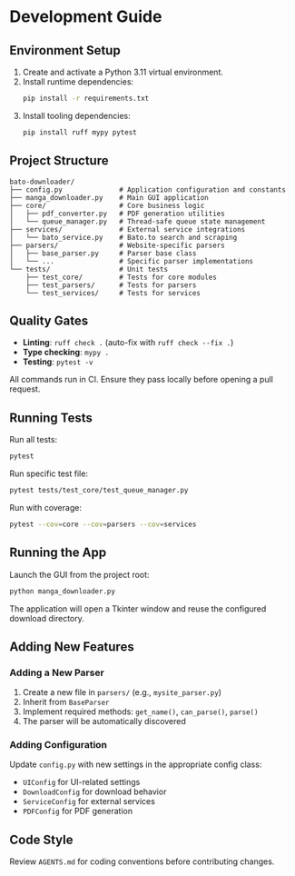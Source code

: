 # Development Guide

## Environment Setup

1. Create and activate a Python 3.11 virtual environment.
2. Install runtime dependencies:
   ```bash
   pip install -r requirements.txt
   ```
3. Install tooling dependencies:
   ```bash
   pip install ruff mypy pytest
   ```

## Project Structure

```
bato-downloader/
├── config.py              # Application configuration and constants
├── manga_downloader.py    # Main GUI application
├── core/                  # Core business logic
│   ├── pdf_converter.py   # PDF generation utilities
│   └── queue_manager.py   # Thread-safe queue state management
├── services/              # External service integrations
│   └── bato_service.py    # Bato.to search and scraping
├── parsers/               # Website-specific parsers
│   ├── base_parser.py     # Parser base class
│   └── ...                # Specific parser implementations
└── tests/                 # Unit tests
    ├── test_core/         # Tests for core modules
    ├── test_parsers/      # Tests for parsers
    └── test_services/     # Tests for services
```

## Quality Gates

- **Linting**: `ruff check .` (auto-fix with `ruff check --fix .`)
- **Type checking**: `mypy .`
- **Testing**: `pytest -v`

All commands run in CI. Ensure they pass locally before opening a pull request.

## Running Tests

Run all tests:
```bash
pytest
```

Run specific test file:
```bash
pytest tests/test_core/test_queue_manager.py
```

Run with coverage:
```bash
pytest --cov=core --cov=parsers --cov=services
```

## Running the App

Launch the GUI from the project root:

```bash
python manga_downloader.py
```

The application will open a Tkinter window and reuse the configured download directory.

## Adding New Features

### Adding a New Parser

1. Create a new file in `parsers/` (e.g., `mysite_parser.py`)
2. Inherit from `BaseParser`
3. Implement required methods: `get_name()`, `can_parse()`, `parse()`
4. The parser will be automatically discovered

### Adding Configuration

Update `config.py` with new settings in the appropriate config class:
- `UIConfig` for UI-related settings
- `DownloadConfig` for download behavior
- `ServiceConfig` for external services
- `PDFConfig` for PDF generation

## Code Style

Review `AGENTS.md` for coding conventions before contributing changes.
